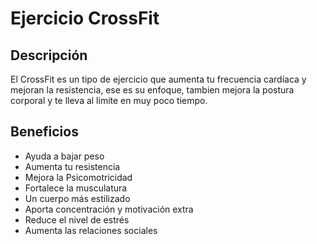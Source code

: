 # Ejercicio CrossFit

## Descripción
El CrossFit es un tipo de ejercicio que aumenta tu frecuencia cardíaca y mejoran la resistencia, ese es su enfoque, tambien mejora la postura corporal y te lleva al limite en muy poco tiempo.

## Beneficios
- Ayuda a bajar peso
- Aumenta tu resistencia
- Mejora la Psicomotricidad
- Fortalece la musculatura
- Un cuerpo más estilizado
- Aporta concentración y motivación extra
- Reduce el nivel de estrés
- Aumenta las relaciones sociales